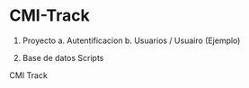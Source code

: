 # CMI-Track

1. Proyecto 
   a. Autentificacion
   b. Usuarios / Usuairo (Ejemplo)

2. Base de datos Scripts

CMI Track
